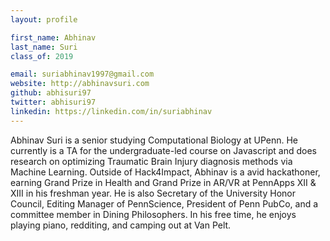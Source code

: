 ```yaml
---
layout: profile

first_name: Abhinav 
last_name: Suri
class_of: 2019

email: suriabhinav1997@gmail.com
website: http://abhinavsuri.com
github: abhisuri97
twitter: abhisuri97
linkedin: https://linkedin.com/in/suriabhinav
---
```

Abhinav Suri is a senior studying Computational Biology at UPenn. He currently is a TA for the undergraduate-led course on Javascript and does research on optimizing Traumatic Brain Injury diagnosis methods via Machine Learning. Outside of Hack4Impact, Abhinav is a avid hackathoner, earning Grand Prize in Health and Grand Prize in AR/VR at PennApps XII & XIII in his freshman year. He is also Secretary of the University Honor Council, Editing Manager of PennScience, President of Penn PubCo, and a committee member in  Dining Philosophers. In his free time, he enjoys playing piano, redditing, and camping out at Van Pelt.
